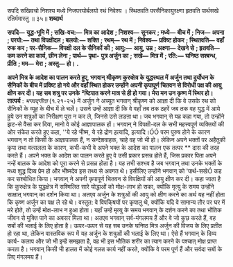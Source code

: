  

सपदि सखिवचो निशश्य मध्ये निजपरयोर्बलयो रथं निवेश्य । स्थितवति परसैनिकायुरक्ष्णा हृतवति पार्थसखे रतिर्ममास्तु ॥ ३५॥ **शब्दार्थ** 

**सपदि—** **युद्ध-भूमि में** **; सखि-वच:—** **मित्र का आदेश** **; निशश्य—** **सुनकर** **; मध्ये—** **बीच में** **; निज—** **अपना** **; परयो:—** **तथा** **विपक्षीदल** **; बलयो:—** **शक्ति** **; रथम्—** **रथ में** **; निवेश्य—** **प्रविष्ट होकर** **; स्थितवति—** **वहाँ रुक कर** **; पर-सैनिक—** **विपक्षी** **दल के सैनिकों की** **; आयु:—** **आयु, उम्र** **; अक्ष्णा—** **देखने से** **; हृतवति—** **कम करने का कार्य, छीन लेना** **; पार्थ—** **पृथा-** **पुत्र अर्जुन का** **; सखे—** **मित्र में** **; रति:—** **घनिष्ठ सश्बन्ध, प्रीति** **; मम—** **मेरा** **; अस्तु—** **हो।** **.** 

**अपने मित्र के आदेश का पालन करते हुए, भगवान् श्रीकृष्ण कुरुक्षेत्र के युद्धस्थल में** **अर्जुन तथा दुर्योधन के सैनिकों के बीच में प्रविष्ट हो गये और वहाँ स्थित होकर उन्होंने** **अपनी कृपापूर्ण चितवन से विरोधी पक्ष की आयु क्षीण कर दी। यह सब शत्रु पर उनके** **²ष्टिपात करने मात्र से ही हो गया। मेरा मन उन कृष्ण में स्थिर हो।** **तात्पर्य** : *भगवद्गीता* (१.२१-२५) में अर्जुन ने अच्युत भगवान् श्रीकृष्ण को आज्ञा दी कि वे उसके रथ को सैनिकों के व्यूह के बीच में ले चलें। उसने उन्हें आज्ञा दी कि वे वहाँ तब तक ठहरें जब तक वह युद्ध में आये हुये उन शत्रुओं का निरीक्षण पूरा न कर ले, जिनसे उसे लडऩा था। जब भगवान् से यह कहा गया, तो उन्होंने झट-से वैसा कर दिया, मानो वे कोई आज्ञापालक हों। भगवान् ने विपक्षी-दल के सभी महत्त्वपूर्ण व्यक्तियों की ओर संकेत करते हुए कहा, ''ये रहे भीष्म, ये रहे द्रोण इत्यादि, इत्यादि।ÓÓ परम पुरुष होने के कारण भगवान् न तो किसी के आज्ञापालक हैं, न सन्देशवाहक, चाहे वह जो भी हो। लेकिन अपने भक्तों पर अहैतुकी कृपा तथा वत्सलता के कारण, कभी-कभी वे अपने भक्त के आदेश का पालन एक तत्पर ** दास की तरह करते हैं। अपने भक्त के आदेश का पालन करते हुए वे उसी प्रकार प्रसन्न होते हैं, जिस प्रकार पिता अपने नन्हें बालक के आदेश को पूरा करने से प्रसन्न होता है। यह तभी सश्भव है जब भगवान् तथा उनके भक्तों के मध्य शुद्ध दिव्य प्रेम हो और भीष्मदेव इस तथ्य से अवगत थे। इसीलिए उन्होंने भगवान् को 'पार्थ-सखेÓ कह कर सश्बोधित किया। भगवान् ने अपनी कृपापूर्ण चितवन से विपक्षियों की आयु क्षीण कर दी। कहा जाता है कि कुरुक्षेत्र के युद्धक्षेत्र में सश्मिलित सारे योद्धाओं को मोक्ष-लाभ हो सका, क्योंकि मृत्यु के समय उन्होंने साक्षात् भगवान् का दर्शन किया था। अतएव अर्जुन के शत्रुओं की आयु को क्षीण करने का अर्थ यह नहीं होता कि कृष्ण अर्जुन का पक्ष ले रहे थे। वस्तुत: वे विपकि्षयों पर कृपालु थे, क्योंकि यदि वे सामान्य तौर पर घर में मरे होते, तो उन्हें मोक्ष-लाभ न हुआ होता। यहाँ उन्हें मृत्यु के समय भगवान् के दर्शन करने का तथा भौतिक जीवन से मुक्ति पाने का अवसर मिला था। अतएव भगवान् सर्व-मंगलमय हैं और वे जो कुछ करते हैं, वह सबों की भलाई के लिए होता है। ऊपर-ऊपर से यह सब उनके घनिष्ठ मित्र अर्जुन की विजय के लिए प्रतीत हो रहा था, लेकिन वास्तविक रूप में यह अर्जुन के शत्रुओं की भलाई के लिए था। ऐसे हैं भगवान् के दिव्य कार्य- कलाप और जो भी इन्हें समझता है, वह भी इस भौतिक शरीर का त्याग करने के पश्चात् मोक्ष प्राप्त करता है। भगवान् किसी भी हालत में कोई गलत कार्य नहीं करते, क्योंकि वे परम पूर्ण हैं और सर्वदा सबों के लिए मंगलमय हैं। 